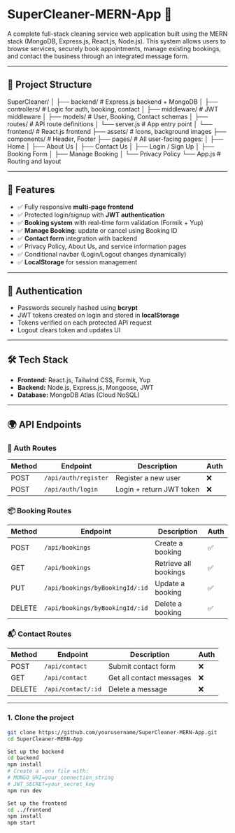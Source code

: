 # SuperCleaner-MERN-App 🧼

A complete full-stack cleaning service web application built using the MERN stack (MongoDB, Express.js, React.js, Node.js). This system allows users to browse services, securely book appointments, manage existing bookings, and contact the business through an integrated message form.

---


## 📁 Project Structure
SuperCleaner/
│
├── backend/ # Express.js backend + MongoDB
│ ├── controllers/ # Logic for auth, booking, contact
│ ├── middleware/ # JWT middleware
│ ├── models/ # User, Booking, Contact schemas
│ ├── routes/ # API route definitions
│ └── server.js # App entry point
│
└── frontend/ # React.js frontend
├── assets/ # Icons, background images
├── components/ # Header, Footer
├── pages/ # All user-facing pages:
│ ├── Home
│ ├── About Us
│ ├── Contact Us
│ ├── Login / Sign Up
│ ├── Booking Form
│ ├── Manage Booking
│ └── Privacy Policy
└── App.js # Routing and layout



---

## 🚀 Features

- ✅ Fully responsive **multi-page frontend**
- ✅ Protected login/signup with **JWT authentication**
- ✅ **Booking system** with real-time form validation (Formik + Yup)
- ✅ **Manage Booking**: update or cancel using Booking ID
- ✅ **Contact form** integration with backend
- ✅ Privacy Policy, About Us, and service information pages
- ✅ Conditional navbar (Login/Logout changes dynamically)
- ✅ **LocalStorage** for session management

---

## 🔐 Authentication

- Passwords securely hashed using **bcrypt**
- JWT tokens created on login and stored in **localStorage**
- Tokens verified on each protected API request
- Logout clears token and updates UI

---

## 🛠 Tech Stack

- **Frontend:** React.js, Tailwind CSS, Formik, Yup
- **Backend:** Node.js, Express.js, Mongoose, JWT
- **Database:** MongoDB Atlas (Cloud NoSQL)

---

## 🌍 API Endpoints

### 🔑 Auth Routes
| Method | Endpoint         | Description              | Auth |
|--------|------------------|--------------------------|------|
| POST   | `/api/auth/register` | Register a new user      | ❌   |
| POST   | `/api/auth/login`    | Login + return JWT token | ❌   |

### 📦 Booking Routes
| Method | Endpoint | Description                  | Auth |
|--------|----------|------------------------------|------|
| POST   | `/api/bookings` | Create a booking             | ✅   |
| GET    | `/api/bookings` | Retrieve all bookings        | ✅   |
| PUT    | `/api/bookings/byBookingId/:id` | Update a booking     | ✅   |
| DELETE | `/api/bookings/byBookingId/:id` | Delete a booking     | ✅   |

### 📬 Contact Routes
| Method | Endpoint | Description              | Auth |
|--------|----------|--------------------------|------|
| POST   | `/api/contact` | Submit contact form      | ❌   |
| GET    | `/api/contact` | Get all contact messages | ❌   |
| DELETE | `/api/contact/:id` | Delete a message      | ❌   |

---
### 1. Clone the project
```bash
git clone https://github.com/yourusername/SuperCleaner-MERN-App.git
cd SuperCleaner-MERN-App

Set up the backend
cd backend
npm install
# Create a .env file with:
# MONGO_URI=your_connection_string
# JWT_SECRET=your_secret_key
npm run dev

Set up the frontend
cd ../frontend
npm install
npm start
